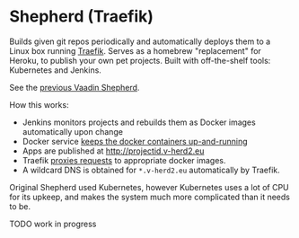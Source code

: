 # Shepherd (Traefik)

Builds given git repos periodically and automatically deploys them to a Linux box running
[Traefik](https://traefik.io).
Serves as a homebrew "replacement" for Heroku, to publish your own pet projects.
Built with off-the-shelf tools: Kubernetes and Jenkins.

See the [previous Vaadin Shepherd](https://github.com/mavi/shepherd).

How this works:

* Jenkins monitors projects and rebuilds them as Docker images automatically upon change
* Docker service [keeps the docker containers up-and-running](https://mvysny.github.io/vaadin-docker-service/)
* Apps are published at http://projectid.v-herd2.eu
* Traefik [proxies requests](https://mvysny.github.io/2-vaadin-apps-1-traefik/) to appropriate docker images.
* A wildcard DNS is obtained for `*.v-herd2.eu` automatically by Traefik.

Original Shepherd used Kubernetes, however Kubernetes uses a lot of CPU for its upkeep,
and makes the system much more complicated than it needs to be.

TODO work in progress
